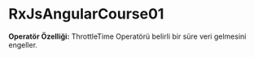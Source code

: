 # RxJsAngularCourse01

**Operatör Özelliği:** ThrottleTime Operatörü belirli bir süre veri gelmesini engeller.

